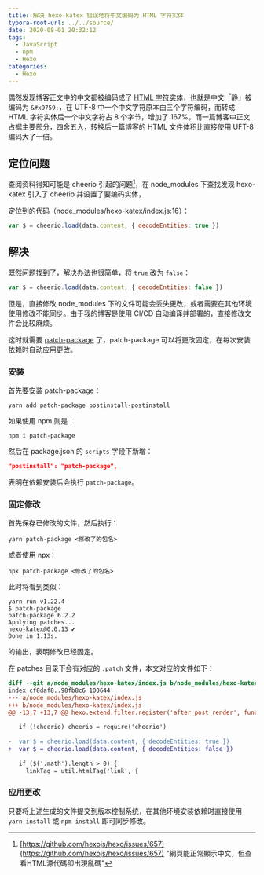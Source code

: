 ```yaml
---
title: 解决 hexo-katex 错误地将中文编码为 HTML 字符实体
typora-root-url: ../../source/
date: 2020-08-01 20:32:12
tags:
  - JavaScript
  - npm
  - Hexo
categories:
  - Hexo
---
```


偶然发现博客正文中的中文都被编码成了 [HTML 字符实体](https://zh.wikipedia.org/wiki/%E5%AD%97%E7%AC%A6%E5%AE%9E%E4%BD%93%E5%BC%95%E7%94%A8)，也就是中文「静」被编码为 `&#x9759;`，在 UTF-8 中一个中文字符原本由三个字符编码，而转成 HTML 字符实体后一个中文字符占 8 个字节，增加了 167%。而一篇博客中正文占据主要部分，四舍五入，转换后一篇博客的 HTML 文件体积比直接使用 UFT-8 编码大了一倍。

<!-- more -->

## 定位问题

查阅资料得知可能是 cheerio 引起的问题[^1]，在 node_modules 下查找发现 hexo-katex 引入了 cheerio 并设置了要编码实体，

定位到的代码（node_modules/hexo-katex/index.js:16）：

```javascript
var $ = cheerio.load(data.content, { decodeEntities: true })
```

## 解决

既然问题找到了，解决办法也很简单，将 `true` 改为 `false`：

```javascript
var $ = cheerio.load(data.content, { decodeEntities: false })
```

但是，直接修改 node_modules 下的文件可能会丢失更改，或者需要在其他环境使用修改不能同步。由于我的博客是使用 CI/CD 自动编译并部署的，直接修改文件会比较麻烦。

这时就需要 [patch-package](https://github.com/ds300/patch-package) 了，patch-package 可以将更改固定，在每次安装依赖时自动应用更改。

### 安装

首先要安装 patch-package：

```shell
yarn add patch-package postinstall-postinstall
```

如果使用 npm 则是：

```shell
npm i patch-package
```

然后在 package.json 的 `scripts` 字段下新增：

```json
"postinstall": "patch-package",
```

表明在依赖安装后会执行 `patch-package`。

### 固定修改

首先保存已修改的文件，然后执行：

```shell
yarn patch-package <修改了的包名>
```

或者使用 npx：

```shell
npx patch-package <修改了的包名>
```

此时将看到类似：

```text
yarn run v1.22.4
$ patch-package
patch-package 6.2.2
Applying patches...
hexo-katex@0.0.13 ✔
Done in 1.13s.
```

的输出，表明修改已经固定。

在 patches 目录下会有对应的 `.patch` 文件，本文对应的文件如下：

```diff
diff --git a/node_modules/hexo-katex/index.js b/node_modules/hexo-katex/index.js
index cf8daf8..98fb8c6 100644
--- a/node_modules/hexo-katex/index.js
+++ b/node_modules/hexo-katex/index.js
@@ -13,7 +13,7 @@ hexo.extend.filter.register('after_post_render', function(data) {
 
   if (!cheerio) cheerio = require('cheerio')
 
-  var $ = cheerio.load(data.content, { decodeEntities: true })
+  var $ = cheerio.load(data.content, { decodeEntities: false })
 
   if ($('.math').length > 0) {
     linkTag = util.htmlTag('link', {
```

### 应用更改

只要将上述生成的文件提交到版本控制系统，在其他环境安装依赖时直接使用 `yarn install` 或 `npm install` 即可同步修改。

[^1]: [https://github.com/hexojs/hexo/issues/657](https://github.com/hexojs/hexo/issues/657) "網頁能正常顯示中文，但查看HTML源代碼卻出現亂碼"